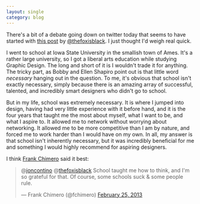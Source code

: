 ```yaml
---
layout: single
category: blog
---
```


There's a bit of a debate going down on twitter today that seems to have started with [this post](http://www.thefoxisblack.com/2013/02/25/formal-design-education-is-necessary-for-practicing-designers-yea-or-nay/) by [@thefoxisblack](https://twitter.com/thefoxisblack). I just thought I'd weigh real quick. 

I went to school at Iowa State University in the smallish town of Ames. It's a rather large university, so I got a liberal arts education while studying Graphic Design. The long and short of it is I wouldn't trade it for anything. The tricky part, as Bobby and Ellen Shapiro point out is that little word *necessary* hanging out in the question. To me, it's obvious that school isn't exactly necessary, simply because there is an amazing array of successful, talented, and incredibly smart designers who didn't go to school.

But in my life, school was extremely necessary. It is where I jumped into design, having had very little experience with it before hand, and it is the four years that taught me the most about myself, what I want to be, and what I aspire to. It allowed me to network without worrying about networking. It allowed me to be more competitive than I am by nature, and forced me to work harder than I would have on my own. 
In all, my answer is that school isn't inherently necessary, but it was incredibly beneficial for me and something I would highly recommend for aspiring designers. 

I think [Frank Chimero](http://twitter.com/fchimero) said it best:
<blockquote class="twitter-tweet"><p>@<a href="https://twitter.com/joncontino">joncontino</a> @<a href="https://twitter.com/thefoxisblack">thefoxisblack</a> School taught me how to think, and I'm so grateful for that. Of course, some schools suck &amp; some people rule.</p>&mdash; Frank Chimero (@fchimero) <a href="https://twitter.com/fchimero/status/306077722130673664">February 25, 2013</a></blockquote>
